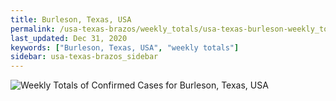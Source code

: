 ```yaml
---
title: Burleson, Texas, USA
permalink: /usa-texas-brazos/weekly_totals/usa-texas-burleson-weekly_totals.html
last_updated: Dec 31, 2020
keywords: ["Burleson, Texas, USA", "weekly totals"]
sidebar: usa-texas-brazos_sidebar
---
```


![Weekly Totals of Confirmed Cases for Burleson, Texas, USA](/covid_tracker/images/graphs/usa-texas-burleson-weekly_totals_graph.png)

